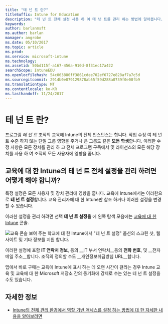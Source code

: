 ```yaml
---
title: "테 넌 트 란?"
titleSuffix: Intune for Education
description: "테 넌 트 전체 설정 사용 하 여 테 넌 트를 관리 하는 방법에 알아봅니다."
keywords: 
author: barlanmsft
ms.author: barlan
manager: angrobe
ms.date: 05/10/2017
ms.topic: article
ms.prod: 
ms.service: microsoft-intune
ms.technology: 
ms.assetid: 50bd115f-a167-456a-910d-8f31ec17a422
searchScope: IntuneEDU
ms.openlocfilehash: 54c063880ff3861cdee702ef6727e828af7a7c5d
ms.sourcegitcommit: 2914b0e879129878ab55f59d288a0739f0e00fb9
ms.translationtype: MT
ms.contentlocale: ko-KR
ms.lasthandoff: 11/24/2017
---
```

# <a name="what-are-tenants"></a>테 넌 트 란?

프로그램 _테 넌 트_ 조직의 교육에 Intune의 전체 인스턴스는 합니다. 작업 수정 여 테 넌 트 수준 하지 않는 단일 그룹 영향을 주거나 큰 그룹도 같은 **모든 학생**합니다. 이러한 수정 사항은 모든 장치를 관리 하 고 전체 프로그램 구독에서 및 라이선스의 모든 해당 장치를 사용 하 여 조직의 모든 사용자에 영향을 줍니다.

## <a name="how-do-i-manage-tenant-wide-settings-in-intune-for-education"></a>교육에 대 한 Intune의 테 넌 트 전체 설정을 관리 하려면 어떻게 해야 합니까?

특정 설정은 모든 사용자 및 장치 관리에 영향을 줍니다. 교육에 Intune에서는 이러한으로 **테 넌 트 설정**합니다. 교육 관리자에 대 한 Intune만 참조 하거나 이러한 설정을 변경할 수 있습니다.

이러한 설정을 관리 하려면 선택 **테 넌 트 설정을** 에 왼쪽 탐색 모음에는 [교육에 대 한 Intune](https://intuneeducation.portal.azure.com) 콘솔.

  ![교육 콘솔 보여 주는 학교에 대 한 Intune에서 "테 넌 트 설정" 옵션의 스크린 샷, 웹 사이트 및 기타 정보를 지원 합니다. ](./media/tenant-001-settings-screen.png)

이러한 설정에 포함 __IT 연락처 정보__, 등의 __IT 부서 연락처__등의 __전화 번호__, 및 __전자 메일 주소__합니다. 조직의 정의할 수도 __개인정보취급방침 URL__합니다.

앱에서 바로 구매는 교육에 Intune에 표시 하는 데 오랜 시간이 걸리는 경우 Intune 교육 및 교육에 대 한 Microsoft 저장소 간의 동기화에 강제로 수는 있는 테 넌 트 설정을 수도 있습니다.

## <a name="find-out-more"></a>자세한 정보

- [Intune의 전체 관리 환경에서 역할 기반 액세스를 설정 하는 방법에 대 한 자세한 내용을 알아보려면](https://docs.microsoft.com/intune-azure/access-control/role-based-access-control)
